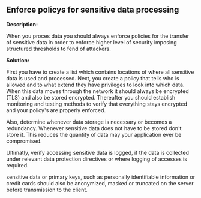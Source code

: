 
Enforce policys for sensitive data processing
-------

**Description:**

When you proces data you should always enforce policies for the transfer of sensitive data 
in order to enforce higher level of security imposing structured thresholds to 
fend of attackers.


**Solution:**

First you have to create a list which contains locations of where all sensitive data is 
used and processed. Next, you create a policy that tells who is allowed and to what extend 
they have privileges to look into which data. When this data moves through the network it 
should always be encrypted (TLS) and also be stored encrypted. Thereafter you should 
establish monitoring and testing methods to verify that everything stays encrypted and 
your policy's are properly enforced.

Also, determine whenever data storage is necessary or becomes a redundancy.
Whenever sensitive data does not have to be stored don't store it. This reduces the
quantity of data may your application ever be compromised.

Ultimatly, verify accessing sensitive data is logged, if the data is collected under 
relevant data protection directives or where logging of accesses is required.  

sensitive data or primary keys, such as personally identifiable information or credit 
cards should also be anonymized, masked or truncated on the server before transmission 
to the client. 
	